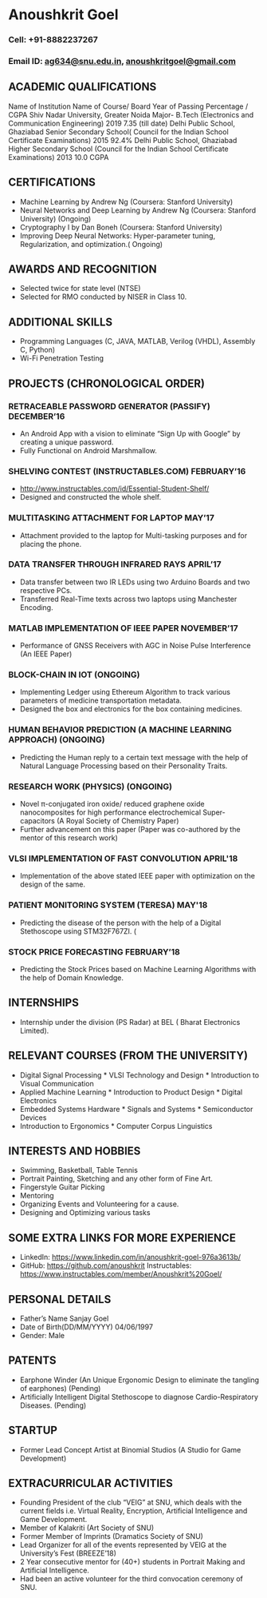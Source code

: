 # Anoushkrit Goel

### Cell: +91-8882237267
### Email ID: ag634@snu.edu.in, anoushkritgoel@gmail.com
## ACADEMIC QUALIFICATIONS	
Name of Institution	Name of Course/ Board	Year of Passing	Percentage / CGPA
Shiv Nadar University,
Greater Noida	Major- B.Tech (Electronics and Communication Engineering)	2019	7.35 (till date)
Delhi Public School,
Ghaziabad	Senior Secondary School( Council for the Indian School Certificate Examinations)	2015	92.4%
Delhi Public School,
Ghaziabad	Higher Secondary School (Council for the Indian School Certificate Examinations)	2013	10.0 CGPA
## CERTIFICATIONS
* 	Machine Learning by Andrew Ng (Coursera: Stanford University)
* 	Neural Networks and Deep Learning by Andrew Ng (Coursera: Stanford University) (Ongoing)
*	Cryptography I by Dan Boneh (Coursera: Stanford University)
* 	Improving Deep Neural Networks: Hyper-parameter tuning, Regularization, and optimization.( Ongoing)
## AWARDS AND RECOGNITION
* 	Selected twice for state level (NTSE)
* 	Selected for RMO conducted by NISER in Class 10.
## ADDITIONAL SKILLS
* 	Programming Languages (C, JAVA, MATLAB, Verilog (VHDL), Assembly C, Python)
* 	Wi-Fi Penetration Testing
## PROJECTS (CHRONOLOGICAL ORDER)
### RETRACEABLE PASSWORD GENERATOR (PASSIFY)							DECEMBER’16
* 	An Android App with a vision to eliminate “Sign Up with Google” by creating a unique password.
* 	Fully Functional on Android Marshmallow.
### SHELVING CONTEST (INSTRUCTABLES.COM)								FEBRUARY’16
* 	http://www.instructables.com/id/Essential-Student-Shelf/
* 	Designed and constructed the whole shelf.
### MULTITASKING ATTACHMENT FOR LAPTOP								        MAY’17
* 	Attachment provided to the laptop for Multi-tasking purposes and for placing the phone.
### DATA TRANSFER THROUGH INFRARED RAYS								       APRIL’17
* 	Data transfer between two IR LEDs using two Arduino Boards and two respective PCs.
* 	Transferred Real-Time texts across two laptops using Manchester Encoding.
### MATLAB IMPLEMENTATION OF IEEE PAPER								NOVEMBER’17
*	Performance of GNSS Receivers with AGC in Noise Pulse Interference (An IEEE Paper)

### BLOCK-CHAIN IN IOT											     (ONGOING)
* 	Implementing Ledger using Ethereum Algorithm to track various parameters of medicine transportation metadata.
* 	Designed the box and electronics for the box containing medicines.
### HUMAN BEHAVIOR PREDICTION (A MACHINE LEARNING APPROACH)	  (ONGOING)
* 	Predicting the Human reply to a certain text message with the help of Natural Language Processing based on their Personality Traits.
### RESEARCH WORK (PHYSICS)	  (ONGOING)
* 	Novel π-conjugated iron oxide/ reduced graphene oxide nanocomposites for high performance electrochemical Super-capacitors (A Royal Society of Chemistry Paper)
* 	Further advancement on this paper (Paper was co-authored by the mentor of this research work)
### VLSI IMPLEMENTATION OF FAST CONVOLUTION	  APRIL'18
* 	Implementation of the above stated IEEE paper with optimization on the design of the same.
### PATIENT MONITORING SYSTEM (TERESA)	  MAY'18
* 	Predicting the disease of the person with the help of a Digital Stethoscope using STM32F767ZI. (
### STOCK PRICE FORECASTING		       								FEBRUARY’18
* 	Predicting the Stock Prices based on Machine Learning Algorithms with the help of Domain Knowledge.
## INTERNSHIPS
* 	Internship under the division (PS Radar) at BEL ( Bharat Electronics Limited).
## RELEVANT COURSES (FROM THE UNIVERSITY)
* 	Digital Signal Processing		* 	VLSI Technology and Design	* Introduction to Visual Communication
* 	Applied Machine Learning 	*	Introduction to Product Design	* Digital Electronics
* 	Embedded Systems Hardware	* 	Signals and Systems		* Semiconductor Devices
* 	Introduction to Ergonomics	* 	Computer Corpus Linguistics	
## INTERESTS AND HOBBIES
* 	Swimming, Basketball, Table Tennis
* 	Portrait Painting, Sketching and any other form of Fine Art.
*	Fingerstyle Guitar Picking
* 	Mentoring
* 	Organizing Events and Volunteering for a cause.
* 	Designing and Optimizing various tasks

## SOME EXTRA LINKS FOR MORE   EXPERIENCE
* 	LinkedIn:     https://www.linkedin.com/in/anoushkrit-goel-976a3613b/
* 	GitHub: https://github.com/anoushkrit
	Instructables: https://www.instructables.com/member/Anoushkrit%20Goel/ 
## PERSONAL DETAILS
* 	Father’s Name	Sanjay Goel
* 	Date of Birth(DD/MM/YYYY)	04/06/1997
* 	Gender:	Male
## PATENTS
* 	Earphone Winder (An Unique Ergonomic Design to eliminate the tangling of earphones)	(Pending)
* 	Artificially Intelligent Digital Stethoscope to diagnose Cardio-Respiratory Diseases.	(Pending)
## STARTUP
* 	Former Lead Concept Artist at Binomial Studios (A Studio for Game Development)
## EXTRACURRICULAR ACTIVITIES

* 	Founding President of the club “VEIG” at SNU, which deals with the current fields i.e. Virtual Reality, Encryption, Artificial Intelligence and Game Development. 
* 	Member of Kalakriti (Art Society of SNU)
* 	Former Member of Imprints (Dramatics Society of SNU)
* 	Lead Organizer for all of the events represented by VEIG at the University’s Fest (BREEZE’18)
* 	2 Year consecutive mentor for (40+) students in Portrait Making and Artificial Intelligence.
* 	Had been an active volunteer for the third convocation ceremony of SNU.  
 


 
 

